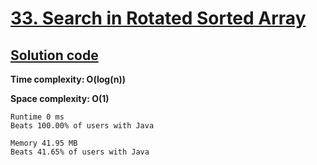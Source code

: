 # [33. Search in Rotated Sorted Array](https://leetcode.com/problems/search-in-rotated-sorted-array/)

## [Solution code](https://github.com/alexengrig/leetcode/blob/main/src/main/java/dev/alexengrig/leetcode/_33_search_in_rotated_sorted_array/Solution.java)

**Time complexity: O(log(n))**

**Space complexity: O(1)**

```
Runtime 0 ms
Beats 100.00% of users with Java

Memory 41.95 MB
Beats 41.65% of users with Java
```

